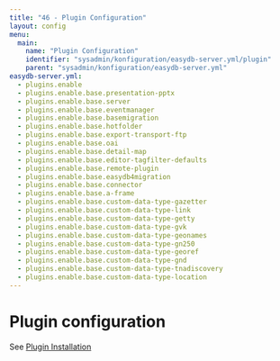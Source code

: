 ```yaml
---
title: "46 - Plugin Configuration"
layout: config
menu:
  main:
    name: "Plugin Configuration"
    identifier: "sysadmin/konfiguration/easydb-server.yml/plugin"
    parent: "sysadmin/konfiguration/easydb-server.yml"
easydb-server.yml:
  - plugins.enable
  - plugins.enable.base.presentation-pptx
  - plugins.enable.base.server
  - plugins.enable.base.eventmanager
  - plugins.enable.base.basemigration
  - plugins.enable.base.hotfolder
  - plugins.enable.base.export-transport-ftp
  - plugins.enable.base.oai
  - plugins.enable.base.detail-map
  - plugins.enable.base.editor-tagfilter-defaults
  - plugins.enable.base.remote-plugin
  - plugins.enable.base.easydb4migration
  - plugins.enable.base.connector
  - plugins.enable.base.a-frame
  - plugins.enable.base.custom-data-type-gazetter
  - plugins.enable.base.custom-data-type-link
  - plugins.enable.base.custom-data-type-getty
  - plugins.enable.base.custom-data-type-gvk
  - plugins.enable.base.custom-data-type-geonames
  - plugins.enable.base.custom-data-type-gn250
  - plugins.enable.base.custom-data-type-georef
  - plugins.enable.base.custom-data-type-gnd
  - plugins.enable.base.custom-data-type-tnadiscovery
  - plugins.enable.base.custom-data-type-location
---
```

# Plugin configuration

See [Plugin Installation](/en/sysadmin/installation/plugin/)